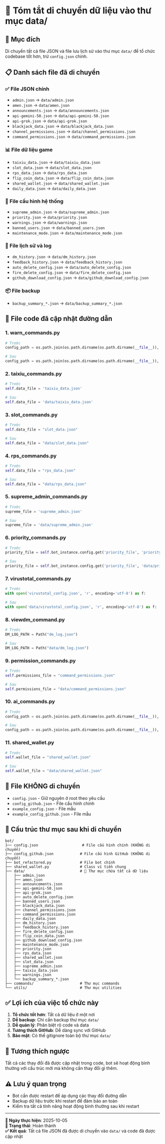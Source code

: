 # 📁 Tóm tắt di chuyển dữ liệu vào thư mục data/

## 🎯 Mục đích
Di chuyển tất cả file JSON và file lưu lịch sử vào thư mục `data/` để tổ chức codebase tốt hơn, trừ `config.json` chính.

## 📋 Danh sách file đã di chuyển

### ✅ File JSON chính
- `admin.json` → `data/admin.json`
- `amen.json` → `data/amen.json`
- `announcements.json` → `data/announcements.json`
- `api-gemini-50.json` → `data/api-gemini-50.json`
- `api-grok.json` → `data/api-grok.json`
- `blackjack_data.json` → `data/blackjack_data.json`
- `channel_permissions.json` → `data/channel_permissions.json`
- `command_permissions.json` → `data/command_permissions.json`

### 📊 File dữ liệu game
- `taixiu_data.json` → `data/taixiu_data.json`
- `slot_data.json` → `data/slot_data.json`
- `rps_data.json` → `data/rps_data.json`
- `flip_coin_data.json` → `data/flip_coin_data.json`
- `shared_wallet.json` → `data/shared_wallet.json`
- `daily_data.json` → `data/daily_data.json`

### 🔐 File cấu hình hệ thống
- `supreme_admin.json` → `data/supreme_admin.json`
- `priority.json` → `data/priority.json`
- `warnings.json` → `data/warnings.json`
- `banned_users.json` → `data/banned_users.json`
- `maintenance_mode.json` → `data/maintenance_mode.json`

### 📝 File lịch sử và log
- `dm_history.json` → `data/dm_history.json`
- `feedback_history.json` → `data/feedback_history.json`
- `auto_delete_config.json` → `data/auto_delete_config.json`
- `fire_delete_config.json` → `data/fire_delete_config.json`
- `github_download_config.json` → `data/github_download_config.json`

### 📦 File backup
- `backup_summary_*.json` → `data/backup_summary_*.json`

## 🔧 File code đã cập nhật đường dẫn

### 1. **warn_commands.py**
```python
# Trước
config_path = os.path.join(os.path.dirname(os.path.dirname(__file__)), 'amen.json')

# Sau
config_path = os.path.join(os.path.dirname(os.path.dirname(__file__)), 'data', 'amen.json')
```

### 2. **taixiu_commands.py**
```python
# Trước
self.data_file = 'taixiu_data.json'

# Sau
self.data_file = 'data/taixiu_data.json'
```

### 3. **slot_commands.py**
```python
# Trước
self.data_file = "slot_data.json"

# Sau
self.data_file = "data/slot_data.json"
```

### 4. **rps_commands.py**
```python
# Trước
self.data_file = "rps_data.json"

# Sau
self.data_file = "data/rps_data.json"
```

### 5. **supreme_admin_commands.py**
```python
# Trước
supreme_file = 'supreme_admin.json'

# Sau
supreme_file = 'data/supreme_admin.json'
```

### 6. **priority_commands.py**
```python
# Trước
priority_file = self.bot_instance.config.get('priority_file', 'priority.json')

# Sau
priority_file = self.bot_instance.config.get('priority_file', 'data/priority.json')
```

### 7. **virustotal_commands.py**
```python
# Trước
with open('virustotal_config.json', 'r', encoding='utf-8') as f:

# Sau
with open('data/virustotal_config.json', 'r', encoding='utf-8') as f:
```

### 8. **viewdm_command.py**
```python
# Trước
DM_LOG_PATH = Path("dm_log.json")

# Sau
DM_LOG_PATH = Path("data/dm_log.json")
```

### 9. **permission_commands.py**
```python
# Trước
self.permissions_file = "command_permissions.json"

# Sau
self.permissions_file = "data/command_permissions.json"
```

### 10. **ai_commands.py**
```python
# Trước
config_path = os.path.join(os.path.dirname(os.path.dirname(__file__)), 'api-gemini-50.json')

# Sau
config_path = os.path.join(os.path.dirname(os.path.dirname(__file__)), 'data', 'api-gemini-50.json')
```

### 11. **shared_wallet.py**
```python
# Trước
self.wallet_file = "shared_wallet.json"

# Sau
self.wallet_file = "data/shared_wallet.json"
```

## 🚫 File KHÔNG di chuyển
- `config.json` - Giữ nguyên ở root theo yêu cầu
- `config_github.json` - File cấu hình chính
- `example_config.json` - File mẫu
- `example_config_github.json` - File mẫu

## 📂 Cấu trúc thư mục sau khi di chuyển

```
bot/
├── config.json                    # File cấu hình chính (KHÔNG di chuyển)
├── config_github.json            # File cấu hình GitHub (KHÔNG di chuyển)
├── bot_refactored.py             # File bot chính
├── shared_wallet.py              # Class ví tiền chung
├── data/                         # 📁 Thư mục chứa tất cả dữ liệu
│   ├── admin.json
│   ├── amen.json
│   ├── announcements.json
│   ├── api-gemini-50.json
│   ├── api-grok.json
│   ├── auto_delete_config.json
│   ├── banned_users.json
│   ├── blackjack_data.json
│   ├── channel_permissions.json
│   ├── command_permissions.json
│   ├── daily_data.json
│   ├── dm_history.json
│   ├── feedback_history.json
│   ├── fire_delete_config.json
│   ├── flip_coin_data.json
│   ├── github_download_config.json
│   ├── maintenance_mode.json
│   ├── priority.json
│   ├── rps_data.json
│   ├── shared_wallet.json
│   ├── slot_data.json
│   ├── supreme_admin.json
│   ├── taixiu_data.json
│   ├── warnings.json
│   └── backup_summary_*.json
├── commands/                     # Thư mục commands
└── utils/                        # Thư mục utilities
```

## ✅ Lợi ích của việc tổ chức này

1. **Tổ chức tốt hơn**: Tất cả dữ liệu ở một nơi
2. **Dễ backup**: Chỉ cần backup thư mục `data/`
3. **Dễ quản lý**: Phân biệt rõ code và data
4. **Tương thích GitHub**: Dễ dàng sync với GitHub
5. **Bảo mật**: Có thể gitignore toàn bộ thư mục `data/`

## 🔄 Tương thích ngược

Tất cả các thay đổi đã được cập nhật trong code, bot sẽ hoạt động bình thường với cấu trúc mới mà không cần thay đổi gì thêm.

## ⚠️ Lưu ý quan trọng

- Bot cần được restart để áp dụng các thay đổi đường dẫn
- Backup dữ liệu trước khi restart để đảm bảo an toàn
- Kiểm tra tất cả tính năng hoạt động bình thường sau khi restart

---

**📅 Ngày thực hiện**: 2025-10-05  
**🎯 Trạng thái**: Hoàn thành  
**✅ Kết quả**: Tất cả file JSON đã được di chuyển vào `data/` và code đã được cập nhật
